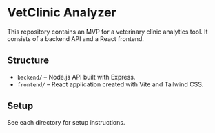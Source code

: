 # VetClinic Analyzer

This repository contains an MVP for a veterinary clinic analytics tool. It consists of a backend API and a React frontend.

## Structure
- `backend/` – Node.js API built with Express.
- `frontend/` – React application created with Vite and Tailwind CSS.

## Setup
See each directory for setup instructions.
